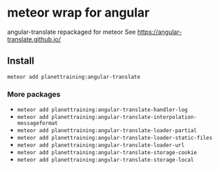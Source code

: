 # meteor wrap for angular 
angular-translate repackaged for meteor
See https://angular-translate.github.io/
## Install
```meteor add planettraining:angular-translate```
### More packages
- ```meteor add planettraining:angular-translate-handler-log```
- ```meteor add planettraining:angular-translate-interpolation-messageformat```
- ```meteor add planettraining:angular-translate-loader-partial```
- ```meteor add planettraining:angular-translate-loader-static-files```
- ```meteor add planettraining:angular-translate-loader-url```
- ```meteor add planettraining:angular-translate-storage-cookie```
- ```meteor add planettraining:angular-translate-storage-local```
